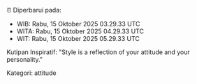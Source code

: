 ⏰ Diperbarui pada:
- WIB: Rabu, 15 Oktober 2025 03.29.33 UTC
- WITA: Rabu, 15 Oktober 2025 04.29.33 UTC
- WIT: Rabu, 15 Oktober 2025 05.29.33 UTC

Kutipan Inspiratif:
"Style is a reflection of your attitude and your personality."


Kategori: attitude

